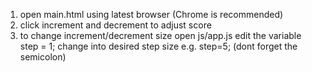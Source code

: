 1. open main.html using latest browser (Chrome is recommended)
2. click increment and decrement to adjust score
3. to change increment/decrement size open js/app.js
   edit the variable step = 1;
   change into desired step size e.g. step=5;
   (dont forget the semicolon)